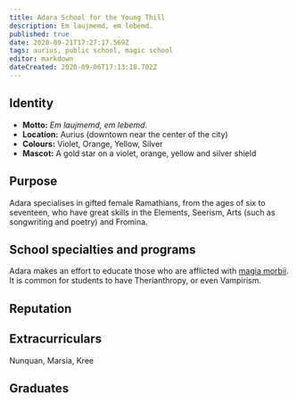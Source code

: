 ```yaml
---
title: Adara School for the Young Thill
description: Em laujmemd, em lebemd.
published: true
date: 2020-09-21T17:27:17.569Z
tags: aurius, public school, magic school
editor: markdown
dateCreated: 2020-09-06T17:13:18.702Z
---
```


## Identity

- **Motto:** *Em laujmemd, em lebemd.*
- **Location:** Aurius (downtown near the center of the city)
- **Colours:** Violet, Orange, Yellow, Silver
- **Mascot:** A gold star on a violet, orange, yellow and silver shield

## Purpose

Adara specialises in gifted female Ramathians, from the ages of six to seventeen, who have great skills in the Elements, Seerism, Arts (such as songwriting and poetry) and Fromina.

## School specialties and programs

Adara makes an effort to educate those who are afflicted with [magia morbii](/conditions). It is common for students to have Therianthropy, or even Vampirism.

## Reputation

## Extracurriculars

Nunquan, Marsia, Kree

## Graduates